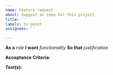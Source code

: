 ```yaml
---
name: Feature request
about: Suggest an idea for this project
title: ''
labels: to point
assignees: ''

---
```


**As a** *role*
**I want** *functionality*
**So that** *justification*

**Acceptance Criteria:**

**Test(s):**
